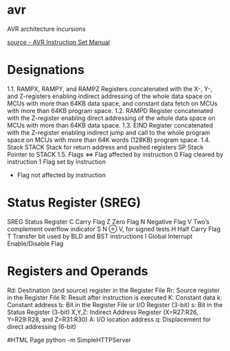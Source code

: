 # avr
AVR architecture incursions

[source - AVR Instruction Set Manual](http://ww1.microchip.com/downloads/en/DeviceDoc/Atmel-0856-AVR-Instruction-Set-Manual.pdf)
# Designations
1.1. RAMPX, RAMPY, and RAMPZ
Registers concatenated with the X-, Y-, and Z-registers enabling indirect addressing of the whole data
space on MCUs with more than 64KB data space, and constant data fetch on MCUs with more than
64KB program space.
1.2. RAMPD
Register concatenated with the Z-register enabling direct addressing of the whole data space on MCUs
with more than 64KB data space.
1.3. EIND
Register concatenated with the Z-register enabling indirect jump and call to the whole program space on
MCUs with more than 64K words (128KB) program space.
1.4. Stack
STACK Stack for return address and pushed registers
SP Stack Pointer to STACK
1.5. Flags
⇔ Flag affected by instruction
0 Flag cleared by instruction
1 Flag set by instruction
- Flag not affected by instruction

# Status Register (SREG)
SREG Status Register
C Carry Flag
Z Zero Flag
N Negative Flag
V Two’s complement overflow indicator
S N ⊕ V, for signed tests
H Half Carry Flag
T Transfer bit used by BLD and BST instructions
I Global Interrupt Enable/Disable Flag

# Registers and Operands
Rd: Destination (and source) register in the Register File
Rr: Source register in the Register File
R: Result after instruction is executed
K: Constant data
k: Constant address
b: Bit in the Register File or I/O Register (3-bit)
s: Bit in the Status Register (3-bit)
X,Y,Z: Indirect Address Register (X=R27:R26, Y=R29:R28, and
Z=R31:R30)
A: I/O location address
q: Displacement for direct addressing (6-bit)

#HTML Page
python -m SimpleHTTPServer